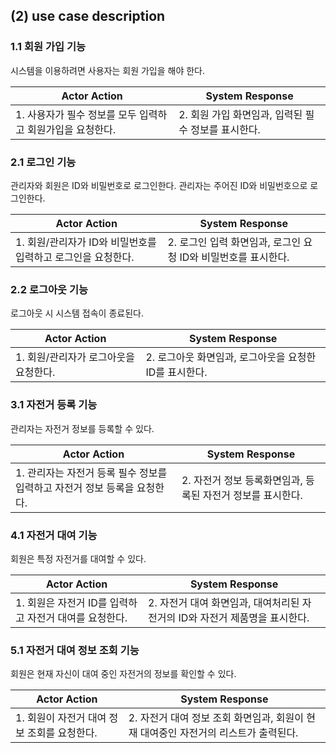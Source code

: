 ## (2) use case description 

### 1.1 회원 가입 기능

시스템을 이용하려면 사용자는 회원 가입을 해야 한다.

| Actor Action | System Response |
| --- | --- |
| 1. 사용자가 필수 정보를 모두 입력하고 회원가입을 요청한다. | 2. 회원 가입 화면임과, 입력된 필수 정보를 표시한다. |

### 2.1 로그인 기능

관리자와 회원은 ID와 비밀번호로 로그인한다. 관리자는 주어진 ID와 비밀번호으로 로그인한다.

| Actor Action | System Response |
| --- | --- |
| 1. 회원/관리자가 ID와 비밀번호를 입력하고 로그인을 요청한다. | 2. 로그인 입력 화면임과, 로그인 요청 ID와 비밀번호를 표시한다. |

### 2.2 로그아웃 기능

로그아웃 시 시스템 접속이 종료된다.

| Actor Action | System Response |
| --- | --- |
| 1. 회원/관리자가 로그아웃을 요청한다. | 2. 로그아웃 화면임과, 로그아웃을 요청한 ID를 표시한다. |

### 3.1 자전거 등록 기능

관리자는 자전거 정보를 등록할 수 있다.

| Actor Action | System Response |
| --- | --- |
| 1. 관리자는 자전거 등록 필수 정보를 입력하고 자전거 정보 등록을 요청한다.  | 2. 자전거 정보 등록화면임과, 등록된 자전거 정보를 표시한다.  |

### 4.1 자전거 대여 기능

회원은 특정 자전거를 대여할 수 있다.

| Actor Action | System Response |
| --- | --- |
| 1. 회원은 자전거 ID를 입력하고 자전거 대여를 요청한다.  | 2. 자전거 대여 화면임과, 대여처리된 자전거의 ID와 자전거 제품명을 표시한다. |

### 5.1 자전거 대여 정보 조회 기능

회원은 현재 자신이 대여 중인 자전거의 정보를 확인할 수 있다.

| Actor Action | System Response |
| --- | --- |
| 1. 회원이 자전거 대여 정보 조회를 요청한다.  | 2. 자전거 대여 정보 조회 화면임과, 회원이 현재 대여중인 자전거의 리스트가 출력된다. |
